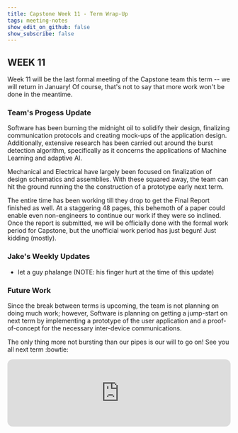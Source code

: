 ```yaml
---
title: Capstone Week 11 - Term Wrap-Up
tags: meeting-notes
show_edit_on_github: false
show_subscribe: false
---
```

## WEEK 11 
Week 11 will be the last formal meeting of the Capstone team this term -- we will return in January! Of course, that's not to say that more work won't be done in the meantime.

### Team's Progess Update
Software has been burning the midnight oil to solidify their design, finalizing communication protocols and creating mock-ups of the application design. Additionally, extensive research has been carried out around the burst detection algorithm, specifically as it concerns the applications of Machine Learning and adaptive AI.

Mechanical and Electrical have largely been focused on finalization of design schematics and assemblies. With these squared away, the team can hit the ground running the the construction of a prototype early next term.

The entire time has been working till they drop to get the Final Report finished as well. At a staggering 48 pages, this behemoth of a paper could enable even non-engineers to continue our work if they were so inclined. Once the report is submitted, we will be officially done with the formal work period for Capstone, but the unofficial work period has just begun! Just kidding (mostly).

### Jake's Weekly Updates 
- let a guy phalange (NOTE: his finger hurt at the time of this update)

### Future Work
Since the break between terms is upcoming, the team is not planning on doing much work; however, Software is planning on getting a jump-start on next term by implementing a prototype of the user application and a proof-of-concept for the necessary inter-device communications.

The only thing more not bursting than our pipes is our will to go on! See you all next term :bowtie:

<iframe style="border-radius:12px" src="https://open.spotify.com/embed/track/3bH2Eu9A9ymI4UnGHRmoXg?utm_source=generator" width="100%" height="152" frameBorder="0" allowfullscreen="" allow="autoplay; clipboard-write; encrypted-media; fullscreen; picture-in-picture" loading="lazy"></iframe>

<!--more-->
